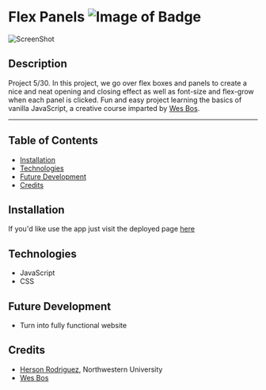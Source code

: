 # Flex Panels ![Image of Badge](https://img.shields.io/badge/FlexPanels-v1.0.0-orange)


![ScreenShot](/content/screenshot.png)


## Description

Project 5/30. In this project, we go over flex boxes and panels to create a nice and neat opening and closing effect as well as font-size and flex-grow when each panel is clicked. Fun and easy project learning the basics of vanilla JavaScript, a creative course imparted by [Wes Bos](https://github.com/wesbos).


***

## Table of Contents

* [Installation](#installation)
* [Technologies](#technologies)
* [Future Development](#future%20development)
* [Credits](#credits)


## Installation

If you'd like use the app just visit the deployed page [here]( https://rodriguezh21.github.io/flex-panels/)  



## Technologies

- JavaScript
- CSS



## Future Development

* Turn into fully functional website


## Credits

* [Herson Rodriguez](https://github.com/rodriguezh21), Northwestern University
* [Wes Bos](https://github.com/wesbos)


